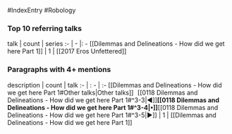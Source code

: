 #IndexEntry #Robology

### Top 10 referring talks
talk | count | series
:- | - |: -
[[Dilemmas and Delineations - How did we get here Part 1]] | 1 | [[2017 Eros Unfettered]]

### Paragraphs with 4+ mentions
description | count | talk
:- | : - | :-
[[Dilemmas and Delineations - How did we get here Part 1#Other talks\|Other talks]] &nbsp;&nbsp;[[0118 Dilemmas and Delineations - How did we get here Part 1#^3-3\|◀]]**[[0118 Dilemmas and Delineations - How did we get here Part 1#^3-4\|•]]**[[0118 Dilemmas and Delineations - How did we get here Part 1#^3-5\|▶]] | 1 | [[Dilemmas and Delineations - How did we get here Part 1]]

